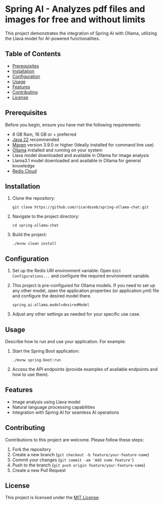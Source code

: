 # Spring AI - Analyzes pdf files and images for free and without limits

This project demonstrates the integration of Spring AI with Ollama, utilizing the Llava model for AI-powered functionalities.

## Table of Contents
- [Prerequisites](#prerequisites)
- [Installation](#installation)
- [Configuration](#configuration)
- [Usage](#usage)
- [Features](#features)
- [Contributing](#contributing)
- [License](#license)

## Prerequisites

Before you begin, ensure you have met the following requirements:

- 8 GB Ram, 16 GB or + preferred
- [Java 22](https://jdk.java.net/22/) recommended
- [Maven](https://maven.apache.org/download.cgi) version 3.9.0 or higher (Ideally installed for command line use)
- [Ollama](https://ollama.com/download) installed and running on your system
- Llava model downloaded and available in Ollama for image analysis
- Llama3.1 model downloaded and available in Ollama for general knowledge
- [Redis Cloud](https://app.redislabs.com/#/)

## Installation

1. Clone the repository:
   ```
   git clone https://github.com/ricardoseb/spring-ollama-chat.git
   ```

2. Navigate to the project directory:
   ```
   cd spring-ollama-chat
   ```

3. Build the project:
   ```
   ./mvnw clean install
   ```

## Configuration

1. Set up the Redis URI environment variable: Open `Edit Configurations...` and configure the required environment variable.
2. This project is pre-configured for Ollama models. If you need to set up any other model, open the application.properties (or application.yml) file and configure the desired model there.
   ```
   spring.ai.ollama.model=desiredModel
   ```

3. Adjust any other settings as needed for your specific use case.

## Usage

Describe how to run and use your application. For example:

1. Start the Spring Boot application:
   ```
   ./mvnw spring-boot:run
   ```

2. Access the API endpoints (provide examples of available endpoints and how to use them).

## Features

- Image analysis using Llava model
- Natural language processing capabilities
- Integration with Spring AI for seamless AI operations

## Contributing

Contributions to this project are welcome. Please follow these steps:
1. Fork the repository
2. Create a new branch (`git checkout -b feature/your-feature-name`)
3. Commit your changes (`git commit -am 'Add some feature'`)
4. Push to the branch (`git push origin feature/your-feature-name`)
5. Create a new Pull Request

## License

This project is licensed under the [MIT License](LICENSE).
